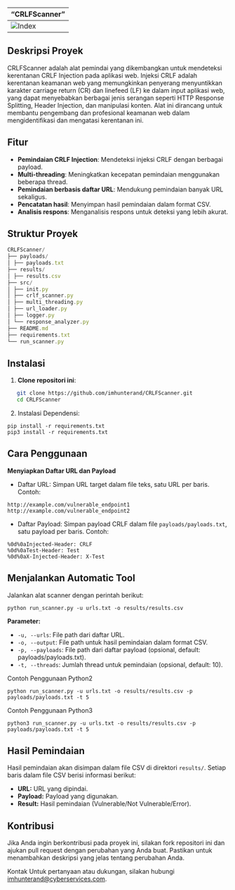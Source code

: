 ### 
|    “CRLFScanner”    |
| ------------- |
|![Index](https://i.ibb.co/D1wwwr9/Copy-of-Black-Modern-Web-3-Technology-You-Tube-Thumbnail-1.png)|
## Deskripsi Proyek

CRLFScanner adalah alat pemindai yang dikembangkan untuk mendeteksi kerentanan CRLF Injection pada aplikasi web. Injeksi CRLF adalah kerentanan keamanan web yang memungkinkan penyerang menyuntikkan karakter carriage return (CR) dan linefeed (LF) ke dalam input aplikasi web, yang dapat menyebabkan berbagai jenis serangan seperti HTTP Response Splitting, Header Injection, dan manipulasi konten. Alat ini dirancang untuk membantu pengembang dan profesional keamanan web dalam mengidentifikasi dan mengatasi kerentanan ini.

## Fitur
- **Pemindaian CRLF Injection**: Mendeteksi injeksi CRLF dengan berbagai payload.
- **Multi-threading**: Meningkatkan kecepatan pemindaian menggunakan beberapa thread.
- **Pemindaian berbasis daftar URL**: Mendukung pemindaian banyak URL sekaligus.
- **Pencatatan hasil**: Menyimpan hasil pemindaian dalam format CSV.
- **Analisis respons**: Menganalisis respons untuk deteksi yang lebih akurat.

## Struktur Proyek
```js
CRLFScanner/
├── payloads/
│ ├── payloads.txt
├── results/
│ ├── results.csv
├── src/
│ ├── init.py
│ ├── crlf_scanner.py
│ ├── multi_threading.py
│ ├── url_loader.py
│ ├── logger.py
│ └── response_analyzer.py
├── README.md
├── requirements.txt
└── run_scanner.py
```
## Instalasi

1. **Clone repositori ini**:

```sh
   git clone https://github.com/imhunterand/CRLFScanner.git
   cd CRLFScanner
```
2. Instalasi Dependensi:

```
pip install -r requirements.txt
pip3 install -r requirements.txt
```

## Cara Penggunaan
**Menyiapkan Daftar URL dan Payload**
 * Daftar URL: Simpan URL target dalam file teks, satu URL per baris. Contoh:

```
http://example.com/vulnerable_endpoint1
http://example.com/vulnerable_endpoint2
```
 * Daftar Payload: Simpan payload CRLF dalam file `payloads/payloads.txt`, satu payload per baris. Contoh:

```
%0d%0aInjected-Header: CRLF
%0d%0aTest-Header: Test
%0d%0aX-Injected-Header: X-Test
```
## Menjalankan Automatic Tool
Jalankan alat scanner dengan perintah berikut:
```
python run_scanner.py -u urls.txt -o results/results.csv
```
**Parameter:**
 * `-u, --urls`: File path dari daftar URL.
 * `-o, --output`: File path untuk hasil pemindaian dalam format CSV.
 * `-p, --payloads`: File path dari daftar payload (opsional, default: payloads/payloads.txt).
 * `-t, --threads`: Jumlah thread untuk pemindaian (opsional, default: 10).

Contoh Penggunaan Python2
```
python run_scanner.py -u urls.txt -o results/results.csv -p payloads/payloads.txt -t 5
```
Contoh Penggunaan Python3
```
python3 run_scanner.py -u urls.txt -o results/results.csv -p payloads/payloads.txt -t 5
```
## Hasil Pemindaian
Hasil pemindaian akan disimpan dalam file CSV di direktori `results/`. Setiap baris dalam file CSV berisi informasi berikut:
 * **URL:** URL yang dipindai.
 * **Payload:** Payload yang digunakan.
 * **Result:** Hasil pemindaian (Vulnerable/Not Vulnerable/Error).

## Kontribusi
Jika Anda ingin berkontribusi pada proyek ini, silakan fork repositori ini dan ajukan pull request dengan perubahan yang Anda buat. Pastikan untuk menambahkan deskripsi yang jelas tentang perubahan Anda.

Kontak
Untuk pertanyaan atau dukungan, silakan hubungi imhunterand@cyberservices.com.

